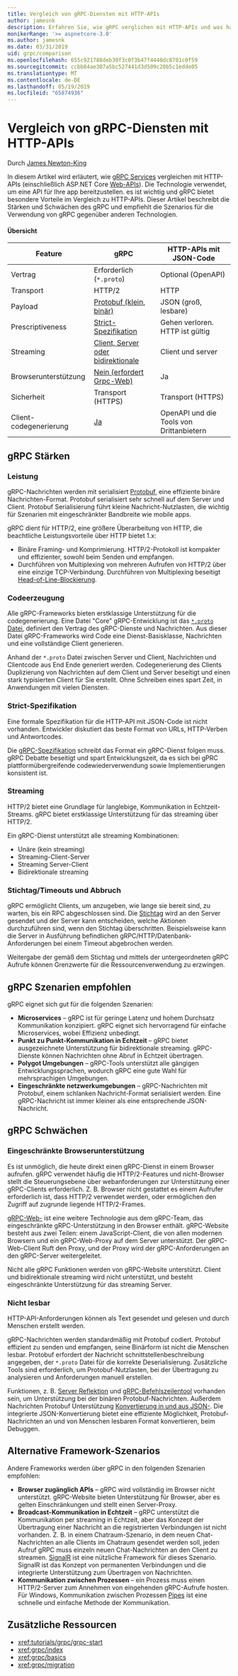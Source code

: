 ```yaml
---
title: Vergleich von gRPC-Diensten mit HTTP-APIs
author: jamesnk
description: Erfahren Sie, wie gRPC verglichen mit HTTP-APIs und was hat empfehlen Szenarien sind.
monikerRange: '>= aspnetcore-3.0'
ms.author: jamesnk
ms.date: 03/31/2019
uid: grpc/comparison
ms.openlocfilehash: 655c921788deb30f3c0f3b47f4440dc8701c0f59
ms.sourcegitcommit: ccbb84ae307a5bc527441d3d509c20b5c1edde05
ms.translationtype: MT
ms.contentlocale: de-DE
ms.lasthandoff: 05/19/2019
ms.locfileid: "65874936"
---
```

# <a name="comparing-grpc-services-with-http-apis"></a>Vergleich von gRPC-Diensten mit HTTP-APIs

Durch [James Newton-King](https://twitter.com/jamesnk)

In diesem Artikel wird erläutert, wie [gRPC Services](https://grpc.io/docs/guides/) vergleichen mit HTTP-APIs (einschließlich ASP.NET Core [Web-APIs](xref:web-api/index)). Die Technologie verwendet, um eine API für Ihre app bereitzustellen. es ist wichtig und gRPC bietet besondere Vorteile im Vergleich zu HTTP-APIs. Dieser Artikel beschreibt die Stärken und Schwächen des gRPC und empfiehlt die Szenarios für die Verwendung von gRPC gegenüber anderen Technologien.

#### <a name="overview"></a>Übersicht

|    Feature             |    gRPC                                                 |    HTTP-APIs mit JSON-Code                       |
|------------------------|---------------------------------------------------------|----------------------------------------------|
|    Vertrag            |    Erforderlich (`*.proto`)                                 |    Optional (OpenAPI)                        |
|    Transport           |    HTTP/2                                               |    HTTP                                      |
|    Payload             |    [Protobuf (klein, binär)](#performance)             |    JSON (groß, lesbare)              |
|    Prescriptiveness    |    [Strict-Spezifikation](#strict-specification)        |    Gehen verloren. HTTP ist gültig                  |
|    Streaming           |    [Client, Server oder bidirektionale](#streaming)         |    Client und server                            |
|    Browserunterstützung     |    [Nein (erfordert Grpc-Web)](#limited-browser-support)   |    Ja                                       |
|    Sicherheit            |    Transport (HTTPS)                                    |    Transport (HTTPS)                         |
|    Client-codegenerierung     |    [Ja](#code-generation)                              |    OpenAPI und die Tools von Drittanbietern             |

## <a name="grpc-strengths"></a>gRPC Stärken

### <a name="performance"></a>Leistung

gRPC-Nachrichten werden mit serialisiert [Protobuf](https://developers.google.com/protocol-buffers/docs/overview), eine effiziente binäre Nachrichten-Format. Protobuf serialisiert sehr schnell auf dem Server und Client. Protobuf Serialisierung führt kleine Nachricht-Nutzlasten, die wichtig für Szenarien mit eingeschränkter Bandbreite wie mobile apps.

gRPC dient für HTTP/2, eine größere Überarbeitung von HTTP, die beachtliche Leistungsvorteile über HTTP bietet 1.x:

* Binäre Framing- und Komprimierung. HTTP/2-Protokoll ist kompakter und effizienter, sowohl beim Senden und empfangen.
* Durchführen von Multiplexing von mehreren Aufrufen von HTTP/2 über eine einzige TCP-Verbindung. Durchführen von Multiplexing beseitigt [Head-of-Line-Blockierung](https://en.wikipedia.org/wiki/Head-of-line_blocking).

### <a name="code-generation"></a>Codeerzeugung

Alle gRPC-Frameworks bieten erstklassige Unterstützung für die codegenerierung. Eine Datei "Core" gRPC-Entwicklung ist das [ `*.proto` Datei](https://developers.google.com/protocol-buffers/docs/proto3), definiert den Vertrag des gRPC-Dienste und Nachrichten. Aus dieser Datei gRPC-Frameworks wird Code eine Dienst-Basisklasse, Nachrichten und eine vollständige Client generieren.

Anhand der `*.proto` Datei zwischen Server und Client, Nachrichten und Clientcode aus End Ende generiert werden. Codegenerierung des Clients Duplizierung von Nachrichten auf dem Client und Server beseitigt und einen stark typisierten Client für Sie erstellt. Ohne Schreiben eines spart Zeit, in Anwendungen mit vielen Diensten.

### <a name="strict-specification"></a>Strict-Spezifikation

Eine formale Spezifikation für die HTTP-API mit JSON-Code ist nicht vorhanden. Entwickler diskutiert das beste Format von URLs, HTTP-Verben und Antwortcodes.

Die [gRPC-Spezifikation](https://github.com/grpc/grpc/blob/master/doc/PROTOCOL-HTTP2.md) schreibt das Format ein gRPC-Dienst folgen muss. gRPC Debatte beseitigt und spart Entwicklungszeit, da es sich bei gPRC plattformübergreifende codewiederverwendung sowie Implementierungen konsistent ist.

### <a name="streaming"></a>Streaming

HTTP/2 bietet eine Grundlage für langlebige, Kommunikation in Echtzeit-Streams. gRPC bietet erstklassige Unterstützung für das streaming über HTTP/2.

Ein gRPC-Dienst unterstützt alle streaming Kombinationen:

* Unäre (kein streaming)
* Streaming-Client-Server
* Streaming Server-Client
* Bidirektionale streaming

### <a name="deadlinetimeouts-and-cancellation"></a>Stichtag/Timeouts und Abbruch

gRPC ermöglicht Clients, um anzugeben, wie lange sie bereit sind, zu warten, bis ein RPC abgeschlossen sind. Die [Stichtag](https://grpc.io/blog/deadlines) wird an den Server gesendet und der Server kann entscheiden, welche Aktionen durchzuführen sind, wenn den Stichtag überschritten. Beispielsweise kann die Server in Ausführung befindlichen gRPC/HTTP/Datenbank-Anforderungen bei einem Timeout abgebrochen werden.

Weitergabe der gemäß dem Stichtag und mittels der untergeordneten gRPC Aufrufe können Grenzwerte für die Ressourcenverwendung zu erzwingen.

## <a name="grpc-recommended-scenarios"></a>gRPC Szenarien empfohlen

gRPC eignet sich gut für die folgenden Szenarien:

* **Microservices** &ndash; gRPC ist für geringe Latenz und hohem Durchsatz Kommunikation konzipiert. gRPC eignet sich hervorragend für einfache Microservices, wobei Effizienz unbedingt.
* **Punkt zu Punkt-Kommunikation in Echtzeit** &ndash; gRPC bietet ausgezeichnete Unterstützung für bidirektionale streaming. gRPC-Dienste können Nachrichten ohne Abruf in Echtzeit übertragen.
* **Polygot Umgebungen** &ndash; gRPC-Tools unterstützt alle gängigen Entwicklungssprachen, wodurch gRPC eine gute Wahl für mehrsprachigen Umgebungen.
* **Eingeschränkte netzwerkumgebungen** &ndash; gRPC-Nachrichten mit Protobuf, einem schlanken Nachricht-Format serialisiert werden. Eine gRPC-Nachricht ist immer kleiner als eine entsprechende JSON-Nachricht.

## <a name="grpc-weaknesses"></a>gRPC Schwächen

### <a name="limited-browser-support"></a>Eingeschränkte Browserunterstützung

Es ist unmöglich, die heute direkt einen gRPC-Dienst in einem Browser aufrufen. gRPC verwendet häufig die HTTP/2-Features und nicht-Browser stellt die Steuerungsebene über webanforderungen zur Unterstützung einer gRPC-Clients erforderlich. Z. B. Browser nicht gestattet es einem Aufrufer erforderlich ist, dass HTTP/2 verwendet werden, oder ermöglichen den Zugriff auf zugrunde liegende HTTP/2-Frames.

[gRPC-Web-](https://grpc.io/docs/tutorials/basic/web.html) ist eine weitere Technologie aus dem gRPC-Team, das eingeschränkte gRPC-Unterstützung in den Browser enthält. gRPC-Website besteht aus zwei Teilen: einem JavaScript-Client, die von allen modernen Browsern und ein gRPC-Web-Proxy auf dem Server unterstützt. Der gRPC-Web-Client Ruft den Proxy, und der Proxy wird der gRPC-Anforderungen an den gRPC-Server weitergeleitet.

Nicht alle gRPC Funktionen werden von gRPC-Website unterstützt. Client und bidirektionale streaming wird nicht unterstützt, und besteht eingeschränkte Unterstützung für das streaming Server.

### <a name="not-human-readable"></a>Nicht lesbar

HTTP-API-Anforderungen können als Text gesendet und gelesen und durch Menschen erstellt werden.

gRPC-Nachrichten werden standardmäßig mit Protobuf codiert. Protobuf effizient zu senden und empfangen, seine Binärform ist nicht die Menschen lesbar. Protobuf erfordert der Nachricht schnittstellenbeschreibung angegeben, der `*.proto` Datei für die korrekte Deserialisierung. Zusätzliche Tools sind erforderlich, um Protobuf-Nutzlasten, bei der Übertragung zu analysieren und Anforderungen manuell erstellen.

Funktionen, z. B. [Server Reflektion](https://github.com/grpc/grpc/blob/master/doc/server-reflection.md) und [gRPC-Befehlszeilentool](https://github.com/grpc/grpc/blob/master/doc/command_line_tool.md) vorhanden sein, um Unterstützung bei der binären Protobuf-Nachrichten. Außerdem Nachrichten Protobuf Unterstützung [Konvertierung in und aus JSON-](https://developers.google.com/protocol-buffers/docs/proto3#json). Die integrierte JSON-Konvertierung bietet eine effiziente Möglichkeit, Protobuf-Nachrichten an und von Menschen lesbaren Format konvertieren, beim Debuggen.

## <a name="alternative-framework-scenarios"></a>Alternative Framework-Szenarios

Andere Frameworks werden über gRPC in den folgenden Szenarien empfohlen:

* **Browser zugänglich APIs** &ndash; gRPC wird vollständig im Browser nicht unterstützt. gRPC-Website bieten Unterstützung für Browser, aber es gelten Einschränkungen und stellt einen Server-Proxy.
* **Broadcast-Kommunikation in Echtzeit** &ndash; gRPC unterstützt die Kommunikation per streaming in Echtzeit, aber das Konzept der Übertragung einer Nachricht an die registrierten Verbindungen ist nicht vorhanden. Z. B. in einem Chatraum-Szenario, in dem neuen Chat-Nachrichten an alle Clients im Chatraum gesendet werden soll, jeden Aufruf gRPC muss einzeln neuen Chat-Nachrichten an den Client zu streamen. [SignalR](xref:signalr/introduction) ist eine nützliche Framework für dieses Szenario. SignalR ist das Konzept von permanenten Verbindungen und die integrierte Unterstützung zum Übertragen von Nachrichten.
* **Kommunikation zwischen Prozessen** &ndash; ein Prozess muss einen HTTP/2-Server zum Annehmen von eingehenden gRPC-Aufrufe hosten. Für Windows, Kommunikation zwischen Prozessen [Pipes](/dotnet/standard/io/pipe-operations) ist eine schnelle und einfache Methode der Kommunikation.

## <a name="additional-resources"></a>Zusätzliche Ressourcen

* <xref:tutorials/grpc/grpc-start>
* <xref:grpc/index>
* <xref:grpc/basics>
* <xref:grpc/migration>

